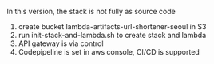 In this version, the stack is not fully as source code

1. create bucket lambda-artifacts-url-shortener-seoul in S3
2. run init-stack-and-lambda.sh to create stack and lambda
3. API gateway is via control
4. Codepipeline is set in aws console, CI/CD is supported
